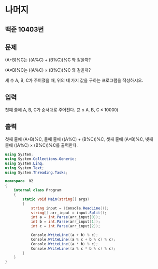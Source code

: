 # 나머지

## 백준 10403번 
## 문제
(A+B)%C는 ((A%C) + (B%C))%C 와 같을까?

(A×B)%C는 ((A%C) × (B%C))%C 와 같을까?

세 수 A, B, C가 주어졌을 때, 위의 네 가지 값을 구하는 프로그램을 작성하시오.

## 입력
첫째 줄에 A, B, C가 순서대로 주어진다. (2 ≤ A, B, C ≤ 10000)

## 출력
첫째 줄에 (A+B)%C, 둘째 줄에 ((A%C) + (B%C))%C, 셋째 줄에 (A×B)%C, 넷째 줄에 ((A%C) × (B%C))%C를 출력한다.

```c#
using System;
using System.Collections.Generic;
using System.Linq;
using System.Text;
using System.Threading.Tasks;

namespace _02
{
    internal class Program
    {
        static void Main(string[] args)
        {
            string input = (Console.ReadLine());
            string[] arr_input = input.Split();
            int a = int.Parse(arr_input[0]);
            int b = int.Parse(arr_input[1]);
            int c = int.Parse(arr_input[2]);

            Console.WriteLine((a + b) % c);
            Console.WriteLine((a % c + b % c) % c);
            Console.WriteLine((a * b) % c);
            Console.WriteLine((a % c * b % c) % c);
        }
    }
}


```
